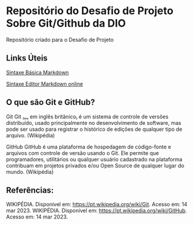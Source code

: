 # Repositório do Desafio de Projeto Sobre Git/Github da DIO
Repositório criado para o Desafio de Projeto
## Links Úteis
[Sintaxe Básica Markdown](https://www.markdownguide.org/getting-started/)

[Sintaxe Editor Markdown online](https://dillinger.io/)     
## O que são Git e GitHub?
Git
Git ₍ₒᵤ em inglês britânico₎ é um sistema de controle de versões distribuído, usado principalmente no desenvolvimento de software, mas pode ser usado para registrar o histórico de edições de qualquer tipo de arquivo. (Wikipédia)

GitHub
GitHub é uma plataforma de hospedagem de código-fonte e arquivos com controle de versão usando o Git. Ele permite que programadores, utilitários ou qualquer usuário cadastrado na plataforma contribuam em projetos privados e/ou Open Source de qualquer lugar do mundo. (Wikipédia)

## Referências:
WIKIPÉDIA. Disponível em: https://pt.wikipedia.org/wiki/Git. Acesso em: 14 mar 2023.
WIKIPÉDIA. Disponível em: https://pt.wikipedia.org/wiki/GitHub. Acesso em: 14 mar 2023.
